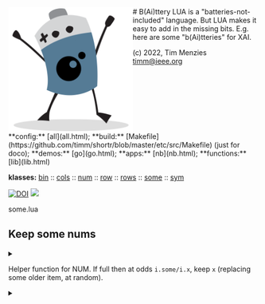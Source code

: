<img align=left width=250   src="bat2.png">
# B(Ai)ttery
LUA is a "batteries-not-included" language.
But LUA makes it easy to add in the  missing bits.
E.g. here are some "b(Ai)tteries" for XAI.

(c) 2022, Tim Menzies<br><timm@ieee.org>

<br clear=all>
**config:** [all](all.html);
**build:** [Makefile](https://github.com/timm/shortr/blob/master/etc/src/Makefile)  
(just for doco);
**demos:** [go](go.html);
**apps:** [nb](nb.html);
**functions:** [lib](lib.html)

**klasses:** [bin](bin.html)
:: [cols](cols.html)
:: [num](num.html)
:: [row](row.html)
:: [rows](rows.html)
:: [some](some.html)
:: [sym](sym.html)

<a href="https://zenodo.org/badge/latestdoi/206205826"> <img  src="https://zenodo.org/badge/206205826.svg" alt="DOI"></a> 
<a href="https://opensource.org/licenses/BSD-2-Clause"><img  src="https://img.shields.io/badge/License-BSD%202--Clause-orange.svg"></a>


some.lua
## Keep some nums


<details><summary></summary>

```lua
local all=require"all"
local obj,push,R,sort,the= all.obj, all.push, all.R, all.sort, all.the

--> SOME(max:?int) :SOME -> collect, at most, `max` numbers.
local SOME = obj("SOME", function(i,max) 
  i.kept, i.ok, i.max, i.n = {}, true, max, 0  end)

--> add(i:SOME: x:num)-> `n` times,update `i`.
```

</details>


Helper function for NUM. If full then at odds `i.some/i.x`, keep `x`
(replacing some older item, at random).


<details><summary></summary>

```lua
function SOME.add(i,x)
  if x ~= "?" then 
    i.n = i.n + 1
    if #i.kept < i.max     then i.ok=false; push(i.kept,x) 
    elseif R() < i.max/i.n then i.ok=false; i.kept[R(#i.kept)]=x end end end 

--> has(i:SOME):tab -> Ensure contents are sorted. Return those contents.
function SOME.has(i)
  i.kept = i.ok and i.kept or sort(i.kept); i.ok=true; return i.kept ; end

return SOME
```

</details>


